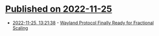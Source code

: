 # [Published on 2022-11-25](index.md)

* [2022-11-25, 13:21:38](https://news.ycombinator.com/item?id=33742112) - [Wayland Protocol Finally Ready for Fractional Scaling](https://www.phoronix.com/news/Wayland-Fractional-Scale-Ready)
